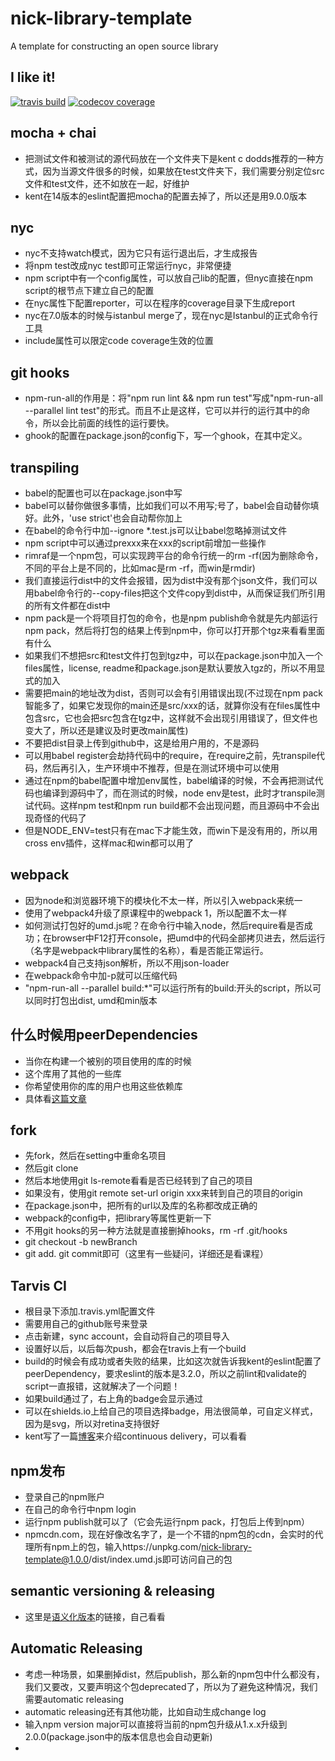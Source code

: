# nick-library-template

A template for constructing an open source library

I like it!
----------------
[![travis build](https://img.shields.io/travis/NickChuCode/nick-library-template.svg?style=flat-square)](https://travis-ci.org/NickChuCode/nick-library-template)
[![codecov coverage](https://img.shields.io/codecov/c/github/NickChuCode/nick-library-template.svg?style=flat-square)](https://codecov.io/github/NickChuCode/nick-library-template)

## mocha + chai
- 把测试文件和被测试的源代码放在一个文件夹下是kent c dodds推荐的一种方式，因为当源文件很多的时候，如果放在test文件夹下，我们需要分别定位src文件和test文件，还不如放在一起，好维护
- kent在14版本的eslint配置把mocha的配置去掉了，所以还是用9.0.0版本

## nyc

- nyc不支持watch模式，因为它只有运行退出后，才生成报告
- 将npm test改成nyc test即可正常运行nyc，非常便捷
- npm script中有一个config属性，可以放自己lib的配置，但nyc直接在npm script的根节点下建立自己的配置
- 在nyc属性下配置reporter，可以在程序的coverage目录下生成report
- nyc在7.0版本的时候与istanbul merge了，现在nyc是Istanbul的正式命令行工具
- include属性可以限定code coverage生效的位置

## git hooks

- npm-run-all的作用是：将"npm run lint && npm run test"写成"npm-run-all --parallel lint test"的形式。而且不止是这样，它可以并行的运行其中的命令，所以会比前面的线性的运行要快。
- ghook的配置在package.json的config下，写一个ghook，在其中定义。

## transpiling

- babel的配置也可以在package.json中写
- babel可以替你做很多事情，比如我们可以不用写;号了，babel会自动替你填好。此外，'use strict'也会自动帮你加上
- 在babel的命令行中加--ignore *.test.js可以让babel忽略掉测试文件
- npm script中可以通过prexxx来在xxx的script前增加一些操作
- rimraf是一个npm包，可以实现跨平台的命令行统一的rm -rf(因为删除命令，不同的平台上是不同的，比如mac是rm -rf，而win是rmdir)
- 我们直接运行dist中的文件会报错，因为dist中没有那个json文件，我们可以用babel命令行的--copy-files把这个文件copy到dist中，从而保证我们所引用的所有文件都在dist中
- npm pack是一个将项目打包的命令，也是npm publish命令就是先内部运行npm pack，然后将打包的结果上传到npm中，你可以打开那个tgz来看看里面有什么
- 如果我们不想把src和test文件打包到tgz中，可以在package.json中加入一个files属性，license, readme和package.json是默认要放入tgz的，所以不用显式的加入
- 需要把main的地址改为dist，否则可以会有引用错误出现(不过现在npm pack智能多了，如果它发现你的main还是src/xxx的话，就算你没有在files属性中包含src，它也会把src包含在tgz中，这样就不会出现引用错误了，但文件也变大了，所以还是建议及时更改main属性)
- 不要把dist目录上传到github中，这是给用户用的，不是源码
- 可以用babel register会劫持代码中的require，在require之前，先transpile代码，然后再引入，生产环境中不推荐，但是在测试环境中可以使用
- 通过在npm的babel配置中增加env属性，babel编译的时候，不会再把测试代码也编译到源码中了，而在测试的时候，node env是test，此时才transpile测试代码。这样npm test和npm run build都不会出现问题，而且源码中不会出现奇怪的代码了
- 但是NODE_ENV=test只有在mac下才能生效，而win下是没有用的，所以用cross env插件，这样mac和win都可以用了

## webpack
- 因为node和浏览器环境下的模块化不太一样，所以引入webpack来统一
- 使用了webpack4升级了原课程中的webpack 1，所以配置不太一样
- 如何测试打包好的umd.js呢？在命令行中输入node，然后require看是否成功；在browser中F12打开console，把umd中的代码全部拷贝进去，然后运行（名字是webpack中library属性的名称），看是否能正常运行。
- webpack4自己支持json解析，所以不用json-loader
- 在webpack命令中加-p就可以压缩代码
- "npm-run-all --parallel build:*"可以运行所有的build:开头的script，所以可以同时打包出dist, umd和min版本

## 什么时候用peerDependencies
- 当你在构建一个被别的项目使用的库的时候
- 这个库用了其他的一些库
- 你希望使用你的库的用户也用这些依赖库
- 具体看[这篇文章](https://stackoverflow.com/questions/26737819/why-use-peer-dependencies-in-npm-for-plugins)

## fork
- 先fork，然后在setting中重命名项目
- 然后git clone
- 然后本地使用git ls-remote看看是否已经转到了自己的项目
- 如果没有，使用git remote set-url origin xxx来转到自己的项目的origin
- 在package.json中，把所有的url以及库的名称都改成正确的
- webpack的config中，把library等属性更新一下
- 不用git hooks的另一种方法就是直接删掉hooks，rm -rf .git/hooks
- git checkout -b newBranch
- git add. git commit即可（这里有一些疑问，详细还是看课程）

## Tarvis CI
- 根目录下添加.travis.yml配置文件
- 需要用自己的github账号来登录
- 点击新建，sync account，会自动将自己的项目导入
- 设置好以后，以后每次push，都会在travis上有一个build
- build的时候会有成功或者失败的结果，比如这次就告诉我kent的eslint配置了peerDependency，要求eslint的版本是3.2.0，所以之前lint和validate的script一直报错，这就解决了一个问题！
- 如果build通过了，右上角的badge会显示通过
- 可以在shields.io上给自己的项目选择badge，用法很简单，可自定义样式，因为是svg，所以对retina支持很好
- kent写了一篇[博客](https://blog.kentcdodds.com/continuous-delivery-3a4a55baa58a)来介绍continuous delivery，可以看看

## npm发布
- 登录自己的npm账户
- 在自己的命令行中npm login
- 运行npm publish就可以了（它会先运行npm pack，打包后上传到npm）
- npmcdn.com，现在好像改名字了，是一个不错的npm包的cdn，会实时的代理所有npm上的包，输入https://unpkg.com/nick-library-template@1.0.0/dist/index.umd.js即可访问自己的包

## semantic versioning & releasing
- 这里是[语义化版本](https://semver.org/lang/zh-CN/)的链接，自己看看

## Automatic Releasing
- 考虑一种场景，如果删掉dist，然后publish，那么新的npm包中什么都没有，我们又要改，又要声明这个包deprecated了，所以为了避免这种情况，我们需要automatic releasing
- automatic releasing还有其他功能，比如自动生成change log
- 输入npm version major可以直接将当前的npm包升级从1.x.x升级到2.0.0(package.json中的版本信息也会自动更新)
- 
